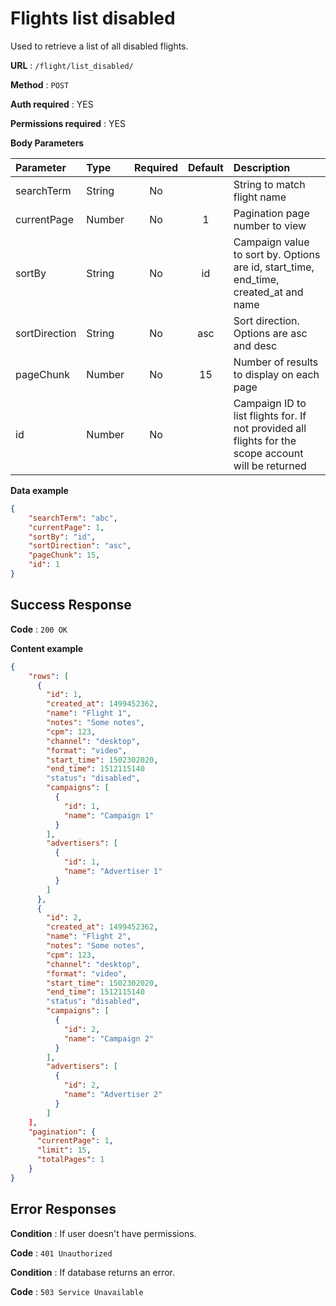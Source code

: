 # Flights list disabled

Used to retrieve a list of all disabled flights.

**URL** : `/flight/list_disabled/`

**Method** : `POST`

**Auth required** : YES

**Permissions required** : YES

**Body Parameters**

|Parameter|Type|Required|Default|Description|
|:---------|:---|:------:|:-------:|:-----------|
|searchTerm|String|No||String to match flight name|
|currentPage|Number|No|1|Pagination page number to view|
|sortBy|String|No|id|Campaign value to sort by. Options are id, start_time, end_time, created_at and name|
|sortDirection|String|No|asc|Sort direction. Options are asc and desc|
|pageChunk|Number|No|15|Number of results to display on each page|
|id|Number|No||Campaign ID to list flights for. If not provided all flights for the scope account will be returned|

**Data example**

```json
{
    "searchTerm": "abc",
    "currentPage": 1,
    "sortBy": "id",
    "sortDirection": "asc",
    "pageChunk": 15,
    "id": 1
}
```

## Success Response

**Code** : `200 OK`

**Content example**

```json
{
    "rows": [
      {
        "id": 1,
        "created_at": 1499452362,
        "name": "Flight 1",
        "notes": "Some notes",
        "cpm": 123,
        "channel": "desktop",
        "format": "video",
        "start_time": 1502302020,
        "end_time": 1512115140
        "status": "disabled",
        "campaigns": [
          {
            "id": 1,
            "name": "Campaign 1"
          }
        ],
        "advertisers": [
          {
            "id": 1,
            "name": "Advertiser 1"
          }        
        ]
      },
      {
        "id": 2,
        "created_at": 1499452362,
        "name": "Flight 2",
        "notes": "Some notes",
        "cpm": 123,
        "channel": "desktop",
        "format": "video",
        "start_time": 1502302020,
        "end_time": 1512115140
        "status": "disabled",
        "campaigns": [
          {
            "id": 2,
            "name": "Campaign 2"
          }
        ],
        "advertisers": [
          {
            "id": 2,
            "name": "Advertiser 2"
          }        
        ]
    ],
    "pagination": {
      "currentPage": 1,
      "limit": 15,
      "totalPages": 1
    }
}
```

## Error Responses

**Condition** : If user doesn't have permissions.

**Code** : `401 Unauthorized`

**Condition** : If database returns an error.

**Code** : `503 Service Unavailable`
